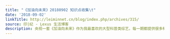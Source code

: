 ```yaml
---
title: "《加油向未来》20180902 知识点收集\t"
date: '2018-09-02'
linkTitle: http://leiminnet.cn/blog/index.php/archives/315/
source: 印|纪 - Lexus 生活博客
description: 央视一套《加油向未来》作为我最喜欢的大型科普类综艺，每一期都提供很多科学方面的知识点。为了不要忘记，我开始慢慢整理其中的知识点作为自己的学习笔记并放在博客里（可以在上方“历程”的“学习笔记”中找...
---
```

